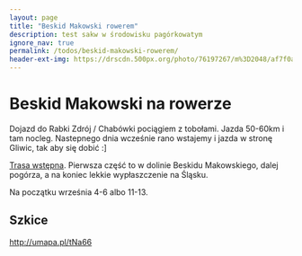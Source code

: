 ```yaml
---
layout: page
title: "Beskid Makowski rowerem"
description: test sakw w środowisku pagórkowatym
ignore_nav: true
permalink: /todos/beskid-makowski-rowerem/
header-ext-img: https://drscdn.500px.org/photo/76197267/m%3D2048/af7f0a557aa3f95ca5d3e595bd929832
---
```


Beskid Makowski na rowerze
==========================

Dojazd do Rabki Zdrój / Chabówki pociągiem z tobołami. Jazda 50-60km i tam nocleg. Nastepnego dnia wcześnie rano
wstajemy i jazda w stronę Gliwic, tak aby się dobić :]

[Trasa wstępna](http://umapa.pl/kin14). Pierwsza część to w dolinie Beskidu Makowskiego, dalej pogórza, a na koniec
lekkie wypłaszczenie na Śląsku.

Na początku września 4-6 albo 11-13.

Szkice
------

http://umapa.pl/tNa66
